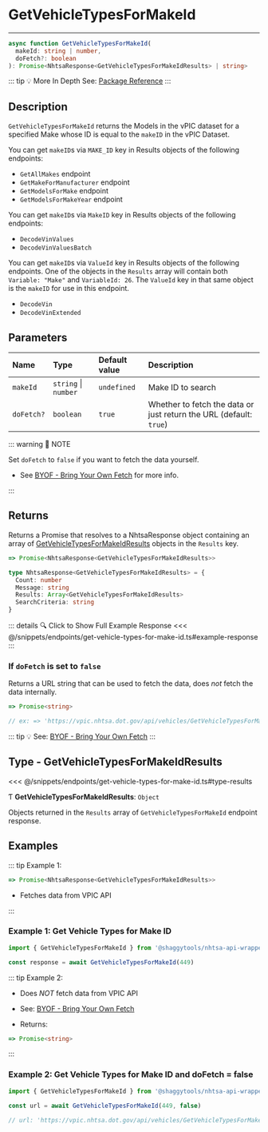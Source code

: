 # GetVehicleTypesForMakeId

---

```typescript
async function GetVehicleTypesForMakeId(
  makeId: string | number,
  doFetch?: boolean
): Promise<NhtsaResponse<GetVehicleTypesForMakeIdResults> | string>
```

::: tip :bulb: More In Depth
See: [Package Reference](../../../typedoc/api/endpoints/GetVehicleTypesForMakeId)
:::

## Description

`GetVehicleTypesForMakeId` returns the Models in the vPIC dataset for a specified Make
whose ID is equal to the `makeID` in the vPIC Dataset.

You can get `makeID`s via `MAKE_ID` key in Results objects of the following endpoints:

- `GetAllMakes` endpoint
- `GetMakeForManufacturer` endpoint
- `GetModelsForMake` endpoint
- `GetModelsForMakeYear` endpoint

You can get `makeID`s via `MakeID` key in Results objects of the following endpoints:

- `DecodeVinValues`
- `DecodeVinValuesBatch`

You can get `makeID`s via `ValueId` key in Results objects of the following endpoints.
One of the objects in the `Results` array will contain both `Variable: "Make"` and
`VariableId: 26`. The `ValueId` key in that same object is the `makeID` for use in this
endpoint.

- `DecodeVin`
- `DecodeVinExtended`

## Parameters

| Name       | Type                 | Default value | Description                                                        |
| :--------- | :------------------- | :------------ | :----------------------------------------------------------------- |
| `makeId`   | `string` \| `number` | `undefined`   | Make ID to search                                                  |
| `doFetch?` | `boolean`            | `true`        | Whether to fetch the data or just return the URL (default: `true`) |

::: warning 📝 NOTE

Set `doFetch` to `false` if you want to fetch the data yourself.

- See [BYOF - Bring Your Own Fetch](../../bring-your-own-fetch.md#option-1-set-dofetch-to-false)
  for more info.

:::

## Returns

Returns a Promise that resolves to a NhtsaResponse object containing an array of
[GetVehicleTypesForMakeIdResults](#type-getvehicletypesformakeidresults) objects in the
`Results` key.

```typescript
=> Promise<NhtsaResponse<GetVehicleTypesForMakeIdResults>>
```

```typescript
type NhtsaResponse<GetVehicleTypesForMakeIdResults> = {
  Count: number
  Message: string
  Results: Array<GetVehicleTypesForMakeIdResults>
  SearchCriteria: string
}
```

::: details :mag: Click to Show Full Example Response
<<< @/snippets/endpoints/get-vehicle-types-for-make-id.ts#example-response
:::

### If `doFetch` is set to `false`

Returns a URL string that can be used to fetch the data, does _not_ fetch the data internally.

```typescript
=> Promise<string>

// ex: => 'https://vpic.nhtsa.dot.gov/api/vehicles/GetVehicleTypesForMakeId/449?format=json'
```

::: tip :bulb: See: [BYOF - Bring Your Own Fetch](../../bring-your-own-fetch.md#option-1-set-dofetch-to-false)
:::

## Type - GetVehicleTypesForMakeIdResults

<<< @/snippets/endpoints/get-vehicle-types-for-make-id.ts#type-results

Ƭ **GetVehicleTypesForMakeIdResults**: `Object`

Objects returned in the `Results` array of `GetVehicleTypesForMakeId` endpoint response.

## Examples

::: tip Example 1:

```typescript
=> Promise<NhtsaResponse<GetVehicleTypesForMakeIdResults>>
```

- Fetches data from VPIC API

:::

### Example 1: Get Vehicle Types for Make ID

```ts
import { GetVehicleTypesForMakeId } from '@shaggytools/nhtsa-api-wrapper'

const response = await GetVehicleTypesForMakeId(449)
```

::: tip Example 2:

- Does _NOT_ fetch data from VPIC API

- See: [BYOF - Bring Your Own Fetch](../../bring-your-own-fetch.md#option-1-set-dofetch-to-false)

- Returns:

```typescript
=> Promise<string>
```

:::

### Example 2: Get Vehicle Types for Make ID and doFetch = false

```ts
import { GetVehicleTypesForMakeId } from '@shaggytools/nhtsa-api-wrapper'

const url = await GetVehicleTypesForMakeId(449, false)

// url: 'https://vpic.nhtsa.dot.gov/api/vehicles/GetVehicleTypesForMakeId/449?format=json'
```
